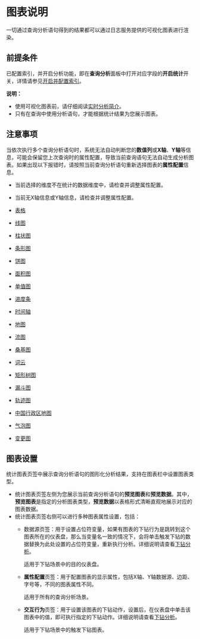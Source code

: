 # 图表说明

一切通过查询分析语句得到的结果都可以通过日志服务提供的可视化图表进行渲染。

## 前提条件

已配置索引，并开启分析功能，即在**查询分析**面板中打开对应字段的**开启统计**开关，详情请参见[开启并配置索引](/cn.zh-CN/查询与分析/开启并配置索引.md)。

**说明：**

-   使用可视化图表前，请仔细阅读[实时分析简介](/cn.zh-CN/查询与分析/实时分析简介.md)。
-   只有在查询中使用分析语句，才能根据统计结果为您展示图表。

## 注意事项

当依次执行多个查询分析语句时，系统无法自动判断您的**数值列**或**X轴**、**Y轴**等信息，可能会保留您上次查询时的属性配置，导致当前查询语句无法自动生成分析图表。如果出现以下报错时，请按照当前查询分析语句重新选择图表的**属性配置**信息。

-   当前选择的维度不在统计的数据维度中，请检查并调整属性配置。
-   当前无X轴信息或Y轴信息，请检查并调整属性配置。

-   [表格](/cn.zh-CN/可视化与告警/统计图表/表格.md)
-   [线图](/cn.zh-CN/可视化与告警/统计图表/线图.md)
-   [柱状图](/cn.zh-CN/可视化与告警/统计图表/柱状图.md)
-   [条形图](/cn.zh-CN/可视化与告警/统计图表/条形图.md)
-   [饼图](/cn.zh-CN/可视化与告警/统计图表/饼图.md)
-   [面积图](/cn.zh-CN/可视化与告警/统计图表/面积图.md)
-   [单值图](/cn.zh-CN/可视化与告警/统计图表/单值图.md)
-   [进度条](/cn.zh-CN/可视化与告警/统计图表/进度条.md)
-   [时间轴](/cn.zh-CN/可视化与告警/统计图表/时间轴.md)
-   [地图](/cn.zh-CN/可视化与告警/统计图表/地图.md)
-   [流图](/cn.zh-CN/可视化与告警/统计图表/流图.md)
-   [桑基图](/cn.zh-CN/可视化与告警/统计图表/桑基图.md)
-   [词云](/cn.zh-CN/可视化与告警/统计图表/词云.md)
-   [矩形树图](/cn.zh-CN/可视化与告警/统计图表/矩形树图.md)
-   [漏斗图](/cn.zh-CN/可视化与告警/统计图表/漏斗图.md)
-   [轨迹图](/cn.zh-CN/可视化与告警/统计图表/轨迹图.md)
-   [中国行政区地图](/cn.zh-CN/可视化与告警/统计图表/中国行政区地图.md)
-   [气泡图](/cn.zh-CN/可视化与告警/统计图表/气泡图.md)
-   [变更图](/cn.zh-CN/可视化与告警/统计图表/变更图.md)

## 图表设置

统计图表页签中展示查询分析语句的图形化分析结果，支持在图表栏中设置图表类型。

-   统计图表页签左侧为您展示当前查询分析语句的**预览图表**和**预览数据**。其中，**预览图表**是指定的分析图表类型，**预览数据**以表格形式清晰直观地展示对应的图表数据。
-   统计图表页签右侧可以进行多种图表属性设置，包括：
    -   数据源页签：用于设置占位符变量，如果有图表的下钻行为是跳转到这个图表所在的仪表盘，那么当变量名一致的情况下，会将单击触发下钻的数据替换为此处设置的占位符变量，重新执行分析。详细说明请查看[下钻分析](/cn.zh-CN/可视化与告警/仪表盘/下钻分析.md)。

        适用于下钻场景中的目的仪表盘。

    -   **属性配置**页签：用于配置图表的显示属性，包括X轴、Y轴数据源、边距、字号等，不同的图表属性不同。

        适用于所有的查询分析场景。

    -   **交互行为**页签：用于设置该图表的下钻动作，设置后，在仪表盘中单击该图表中的值，即可执行指定的下钻动作。详细说明请查看[下钻分析](/cn.zh-CN/可视化与告警/仪表盘/下钻分析.md)。

        适用于下钻场景中的触发下钻图表。


